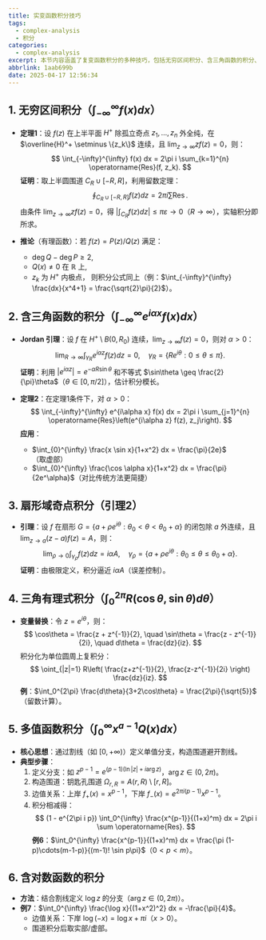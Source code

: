 ```yaml
---
title: 实变函数积分技巧
tags:
  - complex-analysis
  - 积分
categories:
  - complex-analysis
excerpt: 本节内容涵盖了复变函数积分的多种技巧，包括无穷区间积分、含三角函数的积分、扇形域奇点积分、三角有理式积分、多值函数积分以及含对数函数的积分等。
abbrlink: 1aab699b
date: 2025-04-17 12:56:34
---
```


## **1. 无穷区间积分（$\int_{-\infty}^{\infty} f(x) dx$）**
- **定理1**：设 $f(z)$ 在上半平面 $H^+$ 除孤立奇点 $z_1,\dots,z_n$ 外全纯，在 $\overline{H}^+ \setminus \{z_k\}$ 连续，且 $\lim_{z\to\infty} zf(z) = 0$，则：
  $$
  \int_{-\infty}^{\infty} f(x)  dx = 2\pi i \sum_{k=1}^{n} \operatorname{Res}(f, z_k).
  $$
  **证明**：取上半圆围道 $C_R \cup [-R, R]$，利用留数定理：
  $$
  \oint_{C_R \cup [-R,R]} f(z)  dz = 2\pi i \sum \operatorname{Res}.
  $$
  由条件 $\lim_{z\to\infty} zf(z)=0$，得 $\left| \int_{C_R} f(z)  dz \right| \leq \pi \varepsilon \to 0$（$R \to \infty$），实轴积分即所求。

- **推论**（有理函数）：若 $f(z) = P(z)/Q(z)$ 满足：
  - $\deg Q - \deg P \geq 2$,
  - $Q(x) \neq 0$ 在 $\mathbb{R}$ 上,
  - $z_k$ 为 $H^+$ 内极点，
  则积分公式同上（例：$\int_{-\infty}^{\infty} \frac{dx}{x^4+1} = \frac{\sqrt{2}\pi}{2}$）。


## **2. 含三角函数的积分（$\int_{-\infty}^{\infty} e^{i\alpha x} f(x)  dx$）**
- **Jordan 引理**：设 $f$ 在 $H^+ \setminus B(0,R_0)$ 连续，$\lim_{z\to\infty} f(z) = 0$，则对 $\alpha > 0$：
  $$
  \lim_{R\to\infty} \int_{\gamma_R} e^{i\alpha z} f(z)  dz = 0, \quad \gamma_R = \{Re^{i\theta} : 0 \leq \theta \leq \pi\}.
  $$
  **证明**：利用 $|e^{i\alpha z}| = e^{-\alpha R \sin\theta}$ 和不等式 $\sin\theta \geq \frac{2}{\pi}\theta$（$\theta \in [0,\pi/2]$），估计积分模长。

- **定理2**：在定理1条件下，对 $\alpha > 0$：
  $$
  \int_{-\infty}^{\infty} e^{i\alpha x} f(x)  dx = 2\pi i \sum_{j=1}^{n} \operatorname{Res}\left(e^{i\alpha z} f(z), z_j\right).
  $$
  **应用**：
  - $\int_{0}^{\infty} \frac{x \sin x}{1+x^2}  dx = \frac{\pi}{2e}$（取虚部）
  - $\int_{0}^{\infty} \frac{\cos \alpha x}{1+x^2}  dx = \frac{\pi}{2e^\alpha}$（对比传统方法更简捷）


## **3. 扇形域奇点积分（引理2）**
- **引理**：设 $f$ 在扇形 $G = \{a + \rho e^{i\theta} : \theta_0 < \theta < \theta_0 + \alpha\}$ 的闭包除 $a$ 外连续，且 $\lim_{z\to a} (z-a)f(z) = A$，则：
  $$
  \lim_{\rho \to 0} \int_{\gamma_\rho} f(z)  dz = i\alpha A, \quad \gamma_\rho = \{a + \rho e^{i\theta} : \theta_0 \leq \theta \leq \theta_0 + \alpha\}.
  $$
  **证明**：由极限定义，积分逼近 $i\alpha A$（误差控制）。


## **4. 三角有理式积分（$\int_0^{2\pi} R(\cos\theta, \sin\theta)  d\theta$）**
- **变量替换**：令 $z = e^{i\theta}$，则：
  $$
  \cos\theta = \frac{z + z^{-1}}{2}, \quad \sin\theta = \frac{z - z^{-1}}{2i}, \quad d\theta = \frac{dz}{iz}.
  $$
  积分化为单位圆周上复积分：
  $$
  \oint_{|z|=1} R\left( \frac{z+z^{-1}}{2}, \frac{z-z^{-1}}{2i} \right) \frac{dz}{iz}.
  $$
  **例**：$\int_0^{2\pi} \frac{d\theta}{3+2\cos\theta} = \frac{2\pi}{\sqrt{5}}$（留数计算）。


## **5. 多值函数积分（$\int_0^{\infty} x^{a-1} Q(x)  dx$）**
- **核心思想**：通过割线（如 $[0,+\infty)$）定义单值分支，构造围道避开割线。
- **典型步骤**：
  1. 定义分支：如 $z^{p-1} = e^{(p-1)(\ln|z| + i\arg z)}$，$\arg z \in (0,2\pi)$。
  2. 构造围道：钥匙孔围道 $\Omega_{r,R} = A(r,R) \setminus [r,R]$。
  3. 边值关系：上岸 $f_+(x) = x^{p-1}$，下岸 $f_-(x) = e^{2\pi i(p-1)} x^{p-1}$。
  4. 积分相减得：
     $$
     (1 - e^{2\pi i p}) \int_0^{\infty} \frac{x^{p-1}}{(1+x)^m}  dx = 2\pi i \sum \operatorname{Res}.
     $$
  **例6**：$\int_0^{\infty} \frac{x^{p-1}}{(1+x)^m}  dx = \frac{\pi (1-p)\cdots(m-1-p)}{(m-1)! \sin p\pi}$（$0<p<m$）。


## **6. 含对数函数的积分**
- **方法**：结合割线定义 $\log z$ 的分支（$\arg z \in (0,2\pi)$）。
- **例7**：$\int_0^{\infty} \frac{\log x}{(1+x^2)^2}  dx = -\frac{\pi}{4}$。
  - 边值关系：下岸 $\log(-x) = \log x + \pi i$（$x>0$）。
  - 围道积分后取实部/虚部。
